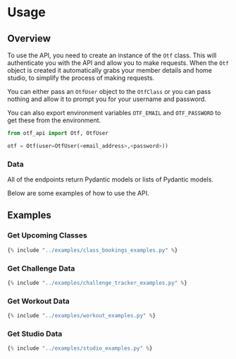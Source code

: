 # Usage

## Overview

To use the API, you need to create an instance of the `Otf` class. This will authenticate you with the API and allow you to make requests. When the `Otf` object is created it automatically grabs your member details and home studio, to simplify the process of making requests.

You can either pass an `OtfUser` object to the `OtfClass` or you can pass nothing and allow it to prompt you for your username and password.

You can also export environment variables `OTF_EMAIL` and `OTF_PASSWORD` to get these from the environment.

```python
from otf_api import Otf, OtfUser

otf = Otf(user=OtfUser(<email_address>,<password>))

```

### Data
All of the endpoints return Pydantic models or lists of Pydantic models.

Below are some examples of how to use the API.

## Examples

### Get Upcoming Classes

```python
{% include "../examples/class_bookings_examples.py" %}

```

### Get Challenge Data

```python
{% include "../examples/challenge_tracker_examples.py" %}

```

### Get Workout Data

```python
{% include "../examples/workout_examples.py" %}

```

### Get Studio Data

```python
{% include "../examples/studio_examples.py" %}

```
